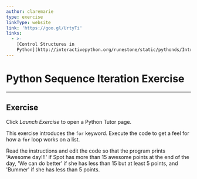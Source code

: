 ```yaml
---
author: claremarie
type: exercise
linkType: website
link: 'https://goo.gl/UrtyTi'
links:
  - >-
    [Control Structures in
    Python](http://interactivepython.org/runestone/static/pythonds/Introduction/ControlStructures.html){website}
---
```


# Python Sequence Iteration Exercise


---

## Exercise

Click *Launch Exercise* to open a Python Tutor page.

This exercise introduces the `for` keyword. Execute the code to get a feel for how a `for` loop works on a list.

Read the instructions and edit the code so that the program prints 'Awesome day!!!' if Spot has more than 15 awesome points at the end of the day,
'We can do better' if she has less than 15 but at least 5 points, and 'Bummer' if she has less than 5 points.
 
